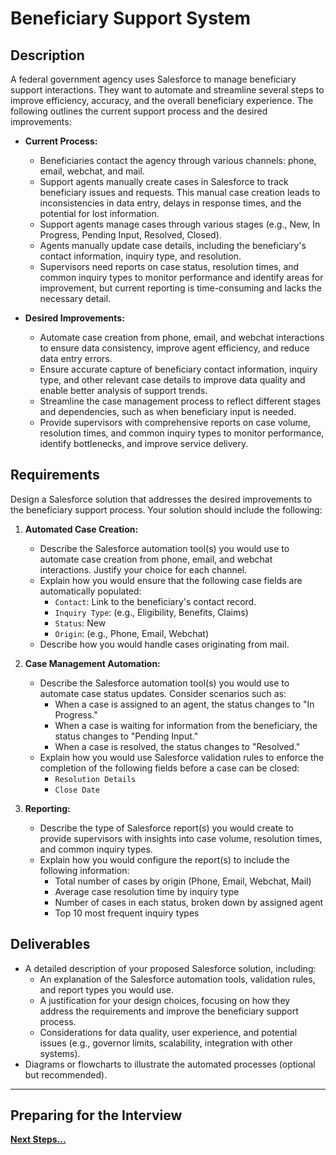 # Beneficiary Support System

## Description

A federal government agency uses Salesforce to manage beneficiary support interactions. They want to automate and streamline several steps to improve efficiency, accuracy, and the overall beneficiary experience. The following outlines the current support process and the desired improvements:

- **Current Process:**

  - Beneficiaries contact the agency through various channels: phone, email, webchat, and mail.
  - Support agents manually create cases in Salesforce to track beneficiary issues and requests. This manual case creation leads to inconsistencies in data entry, delays in response times, and the potential for lost information.
  - Support agents manage cases through various stages (e.g., New, In Progress, Pending Input, Resolved, Closed).
  - Agents manually update case details, including the beneficiary's contact information, inquiry type, and resolution.
  - Supervisors need reports on case status, resolution times, and common inquiry types to monitor performance and identify areas for improvement, but current reporting is time-consuming and lacks the necessary detail.

- **Desired Improvements:**

  - Automate case creation from phone, email, and webchat interactions to ensure data consistency, improve agent efficiency, and reduce data entry errors.
  - Ensure accurate capture of beneficiary contact information, inquiry type, and other relevant case details to improve data quality and enable better analysis of support trends.
  - Streamline the case management process to reflect different stages and dependencies, such as when beneficiary input is needed.
  - Provide supervisors with comprehensive reports on case volume, resolution times, and common inquiry types to monitor performance, identify bottlenecks, and improve service delivery.

## Requirements

Design a Salesforce solution that addresses the desired improvements to the beneficiary support process. Your solution should include the following:

1.  **Automated Case Creation:**

    - Describe the Salesforce automation tool(s) you would use to automate case creation from phone, email, and webchat interactions. Justify your choice for each channel.
    - Explain how you would ensure that the following case fields are automatically populated:
      - `Contact`: Link to the beneficiary's contact record.
      - `Inquiry Type`: (e.g., Eligibility, Benefits, Claims)
      - `Status`: New
      - `Origin`: (e.g., Phone, Email, Webchat)
    - Describe how you would handle cases originating from mail.

2.  **Case Management Automation:**

    - Describe the Salesforce automation tool(s) you would use to automate case status updates. Consider scenarios such as:
      - When a case is assigned to an agent, the status changes to "In Progress."
      - When a case is waiting for information from the beneficiary, the status changes to "Pending Input."
      - When a case is resolved, the status changes to "Resolved."
    - Explain how you would use Salesforce validation rules to enforce the completion of the following fields before a case can be closed:
      - `Resolution Details`
      - `Close Date`

3.  **Reporting:**

    - Describe the type of Salesforce report(s) you would create to provide supervisors with insights into case volume, resolution times, and common inquiry types.
    - Explain how you would configure the report(s) to include the following information:
      - Total number of cases by origin (Phone, Email, Webchat, Mail)
      - Average case resolution time by inquiry type
      - Number of cases in each status, broken down by assigned agent
      - Top 10 most frequent inquiry types

## Deliverables

- A detailed description of your proposed Salesforce solution, including:
  - An explanation of the Salesforce automation tools, validation rules, and report types you would use.
  - A justification for your design choices, focusing on how they address the requirements and improve the beneficiary support process.
  - Considerations for data quality, user experience, and potential issues (e.g., governor limits, scalability, integration with other systems).
- Diagrams or flowcharts to illustrate the automated processes (optional but recommended).

---

## Preparing for the Interview

**[Next Steps...](../../next-steps.md)**
